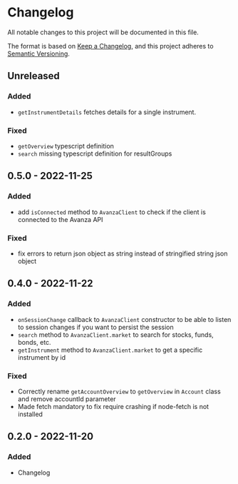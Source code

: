 # Changelog

All notable changes to this project will be documented in this file.

The format is based on [Keep a Changelog](https://keepachangelog.com/en/1.0.0/),
and this project adheres to [Semantic Versioning](https://semver.org/spec/v2.0.0.html).

## Unreleased

### Added

- `getInstrumentDetails` fetches details for a single instrument.

### Fixed

- `getOverview` typescript definition
- `search` missing typescript definition for resultGroups

## 0.5.0 - 2022-11-25

### Added

- add `isConnected` method to `AvanzaClient` to check if the client is connected to the Avanza API

### Fixed

- fix errors to return json object as string instead of stringified string json object

## 0.4.0 - 2022-11-22

### Added

- `onSessionChange` callback to `AvanzaClient` constructor to be able to listen to session changes if you want to persist the session
- `search` method to `AvanzaClient.market` to search for stocks, funds, bonds, etc.
- `getInstrument` method to `AvanzaClient.market` to get a specific instrument by id

### Fixed

- Correctly rename `getAccountOverview` to `getOverview` in `Account` class and remove accountId parameter
- Made fetch mandatory to fix require crashing if node-fetch is not installed

## 0.2.0 - 2022-11-20

### Added

- Changelog
